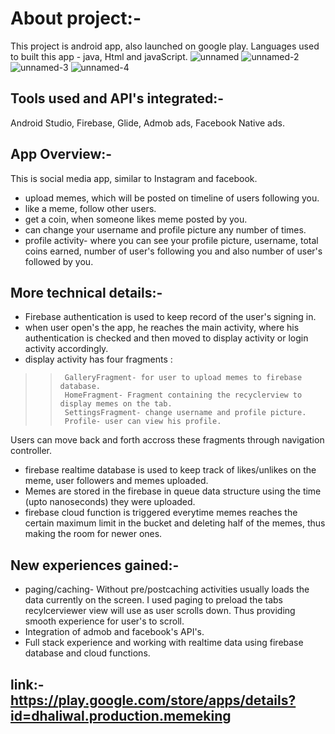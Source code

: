 # About project:- 
  This project is android app, also launched on google play. Languages used to built this app - java, Html and javaScript.
  ![unnamed](https://user-images.githubusercontent.com/62976859/97820606-b80afd00-1c63-11eb-9fd2-e3ce0736ad24.png)
  ![unnamed-2](https://user-images.githubusercontent.com/62976859/97820667-0f10d200-1c64-11eb-8c65-314d80caea09.png)
  ![unnamed-3](https://user-images.githubusercontent.com/62976859/97820677-1df78480-1c64-11eb-8905-c5a5586ebccc.png)
  ![unnamed-4](https://user-images.githubusercontent.com/62976859/97820685-2b147380-1c64-11eb-8d91-f926eb05a664.png)

## Tools used and API's integrated:-
  Android Studio, Firebase, Glide, Admob ads, Facebook Native ads.
  
## App Overview:-
 This is social media app, similar to Instagram and facebook.<br /> 
*  upload memes, which will be posted on timeline of users following you.
*  like a meme, follow other users.
*  get a coin, when someone likes meme posted by you.
*  can change your username and profile picture any number of times.
*  profile activity- where you can see your profile picture, username, total coins earned, number of user's following you and also number of user's followed by you.
  
## More technical details:- 
* Firebase authentication is used to keep record of the user's signing in. 
* when user open's the app, he reaches the main activity, where his authentication is checked and then moved to display activity or login activity accordingly.
* display activity has four fragments :
>>      GalleryFragment- for user to upload memes to firebase database.
>>      HomeFragment- Fragment containing the recyclerview to display memes on the tab.
>>      SettingsFragment- change username and profile picture.
>>      Profile- user can view his profile.
  Users can move back and forth accross these fragments through navigation controller.
* firebase realtime database is used to keep track of likes/unlikes on the meme, user followers and memes uploaded.
* Memes are stored in the firebase in queue data structure using the time (upto nanoseconds) they were uploaded.  
* firebase cloud function is triggered everytime memes reaches the certain maximum limit in the bucket and deleting half of the memes, thus making the room for        newer ones. 
   
## New experiences gained:-<br /> 
* paging/caching- Without pre/postcaching activities usually loads the data currently on the screen. I used paging to preload the tabs recylcerviewer view will       use as user scrolls down. Thus providing smooth experience for user's to scroll.
* Integration of admob and facebook's API's.
* Full stack experience and working with realtime data using firebase database and cloud functions.
  
 ## link:-  https://play.google.com/store/apps/details?id=dhaliwal.production.memeking
  
  
  
  
